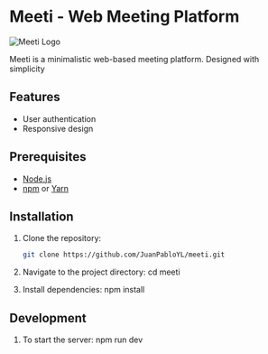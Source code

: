 # Meeti - Web Meeting Platform

![Meeti Logo](./assets/logo.png)

Meeti is a minimalistic web-based meeting platform. Designed with simplicity

## Features

- User authentication
- Responsive design

## Prerequisites

- [Node.js](https://nodejs.org/)
- [npm](https://www.npmjs.com/) or [Yarn](https://yarnpkg.com/)

## Installation

1. Clone the repository:

   ```bash
   git clone https://github.com/JuanPabloYL/meeti.git
   ```

2. Navigate to the project directory:
   cd meeti

3. Install dependencies:
   npm install

## Development

1. To start the server:
   npm run dev
